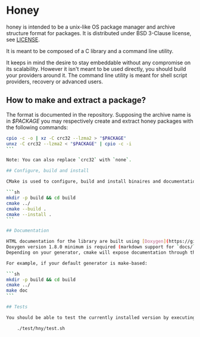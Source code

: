 # Honey
  
honey is intended to be a unix-like OS package manager and
archive structure format for packages. It is distributed under BSD 3-Clause
license, see [LICENSE](https://github.com/ValentinDebon/honey/blob/master/LICENSE).

It is meant to be composed of a C library and a command line utility.

It keeps in mind the desire to stay embeddable without
any compromise on its scalability. However it isn't
meant to be used directly, you should build your
providers around it. The command line utility is meant for
shell script providers, recovery or advanced users.

## How to make and extract a package?

The format is documented in the repository. Supposing the archive name is in _$PACKAGE_
you may respectively create and extract honey packages with the following commands:

````sh
cpio -c -o | xz -C crc32 --lzma2 > "$PACKAGE"
unxz -C crc32 --lzma2 < "$PACKAGE" | cpio -c -i
```

Note: You can also replace `crc32` with `none`.

## Configure, build and install

CMake is used to configure, build and install binaires and documentations, version 3.14 minimum is required:

```sh
mkdir -p build && cd build
cmake ../
cmake --build .
cmake --install .
```

## Documentation

HTML documentation for the library are built using [Doxygen](https://github.com/doxygen/doxygen).
Doxygen version 1.8.0 minimum is required (markdown support for `docs/` files).
Depending on your generator, cmake will expose documentation through the `doc` target.

For example, if your default generator is make-based:

```sh
mkdir -p build && cd build
cmake ../
make doc
```

## Tests

You should be able to test the currently installed version by executing, just change your PATH to test another:

	./test/hny/test.sh


